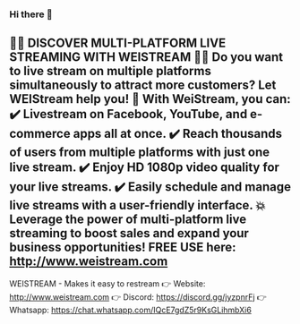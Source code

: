 ### Hi there 👋
🎉🎥 DISCOVER MULTI-PLATFORM LIVE STREAMING WITH WEISTREAM 🎥🎉
Do you want to live stream on multiple platforms simultaneously to attract more customers? Let WEIStream help you!
🌟 With WeiStream, you can:
✔️ Livestream on Facebook, YouTube, and e-commerce apps all at once.
✔️ Reach thousands of users from multiple platforms with just one live stream.
✔️ Enjoy HD 1080p video quality for your live streams.
✔️ Easily schedule and manage live streams with a user-friendly interface.
💥 Leverage the power of multi-platform live streaming to boost sales and expand your business opportunities!
FREE USE here: http://www.weistream.com
------------------
WEISTREAM - Makes it easy to restream
👉 Website: http://www.weistream.com
👉 Discord: https://discord.gg/jyzpnrFj
👉 Whatsapp: https://chat.whatsapp.com/IQcE7gdZ5r9KsGLihmbXi6
<!--


